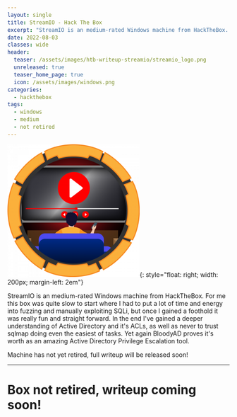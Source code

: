 ```yaml
---
layout: single
title: StreamIO - Hack The Box
excerpt: "StreamIO is an medium-rated Windows machine from HackTheBox. For me this box was quite slow to start where I had to put a lot of time and energy into fuzzing and manually exploiting SQLi, but once I gained a foothold it was really fun and straight forward. In the end I've gained a deeper understanding of Active Directory and it's ACLs, as well as never to trust sqlmap doing even the easiest of tasks. Yet again BloodyAD proves it's worth as an amazing Active Directory Privilege Escalation tool. Machine has not yet retired, full writeup will be released soon!"
date: 2022-08-03
classes: wide
header:
  teaser: /assets/images/htb-writeup-streamio/streamio_logo.png
  unreleased: true
  teaser_home_page: true
  icon: /assets/images/windows.png
categories:
  - hackthebox
tags:  
  - windows
  - medium
  - not retired
---
```


![](/assets/images/htb-writeup-streamio/streamio_logo.png){: style="float: right; width: 200px; margin-left: 2em"}

StreamIO is an medium-rated Windows machine from HackTheBox. For me this box was quite slow to start where I had to put a lot of time and energy into fuzzing and manually exploiting SQLi, but once I gained a foothold it was really fun and straight forward. In the end I've gained a deeper understanding of Active Directory and it's ACLs, as well as never to trust sqlmap doing even the easiest of tasks. Yet again BloodyAD proves it's worth as an amazing Active Directory Privilege Escalation tool. 

Machine has not yet retired, full writeup will be released soon!
<br>

----------------

# Box not retired, writeup coming soon! 